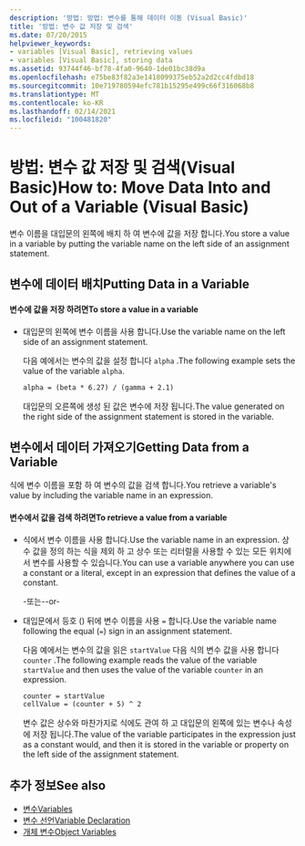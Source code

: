 ```yaml
---
description: '방법: 방법: 변수를 통해 데이터 이동 (Visual Basic)'
title: '방법: 변수 값 저장 및 검색'
ms.date: 07/20/2015
helpviewer_keywords:
- variables [Visual Basic], retrieving values
- variables [Visual Basic], storing data
ms.assetid: 93744f46-bf78-4fa0-9640-1de01bc38d9a
ms.openlocfilehash: e75be83f82a3e1418099375eb52a2d2cc4fdbd18
ms.sourcegitcommit: 10e719780594efc781b15295e499c66f316068b8
ms.translationtype: MT
ms.contentlocale: ko-KR
ms.lasthandoff: 02/14/2021
ms.locfileid: "100481820"
---
```

# <a name="how-to-move-data-into-and-out-of-a-variable-visual-basic"></a><span data-ttu-id="4c604-103">방법: 변수 값 저장 및 검색(Visual Basic)</span><span class="sxs-lookup"><span data-stu-id="4c604-103">How to: Move Data Into and Out of a Variable (Visual Basic)</span></span>

<span data-ttu-id="4c604-104">변수 이름을 대입문의 왼쪽에 배치 하 여 변수에 값을 저장 합니다.</span><span class="sxs-lookup"><span data-stu-id="4c604-104">You store a value in a variable by putting the variable name on the left side of an assignment statement.</span></span>

## <a name="putting-data-in-a-variable"></a><span data-ttu-id="4c604-105">변수에 데이터 배치</span><span class="sxs-lookup"><span data-stu-id="4c604-105">Putting Data in a Variable</span></span>

#### <a name="to-store-a-value-in-a-variable"></a><span data-ttu-id="4c604-106">변수에 값을 저장 하려면</span><span class="sxs-lookup"><span data-stu-id="4c604-106">To store a value in a variable</span></span>

- <span data-ttu-id="4c604-107">대입문의 왼쪽에 변수 이름을 사용 합니다.</span><span class="sxs-lookup"><span data-stu-id="4c604-107">Use the variable name on the left side of an assignment statement.</span></span>

    <span data-ttu-id="4c604-108">다음 예에서는 변수의 값을 설정 합니다 `alpha` .</span><span class="sxs-lookup"><span data-stu-id="4c604-108">The following example sets the value of the variable `alpha`.</span></span>

    ```vb
    alpha = (beta * 6.27) / (gamma + 2.1)
    ```

    <span data-ttu-id="4c604-109">대입문의 오른쪽에 생성 된 값은 변수에 저장 됩니다.</span><span class="sxs-lookup"><span data-stu-id="4c604-109">The value generated on the right side of the assignment statement is stored in the variable.</span></span>

## <a name="getting-data-from-a-variable"></a><span data-ttu-id="4c604-110">변수에서 데이터 가져오기</span><span class="sxs-lookup"><span data-stu-id="4c604-110">Getting Data from a Variable</span></span>

<span data-ttu-id="4c604-111">식에 변수 이름을 포함 하 여 변수의 값을 검색 합니다.</span><span class="sxs-lookup"><span data-stu-id="4c604-111">You retrieve a variable's value by including the variable name in an expression.</span></span>

#### <a name="to-retrieve-a-value-from-a-variable"></a><span data-ttu-id="4c604-112">변수에서 값을 검색 하려면</span><span class="sxs-lookup"><span data-stu-id="4c604-112">To retrieve a value from a variable</span></span>

- <span data-ttu-id="4c604-113">식에서 변수 이름을 사용 합니다.</span><span class="sxs-lookup"><span data-stu-id="4c604-113">Use the variable name in an expression.</span></span> <span data-ttu-id="4c604-114">상수 값을 정의 하는 식을 제외 하 고 상수 또는 리터럴을 사용할 수 있는 모든 위치에서 변수를 사용할 수 있습니다.</span><span class="sxs-lookup"><span data-stu-id="4c604-114">You can use a variable anywhere you can use a constant or a literal, except in an expression that defines the value of a constant.</span></span>

  <span data-ttu-id="4c604-115">\-또는-</span><span class="sxs-lookup"><span data-stu-id="4c604-115">\-or-</span></span>

- <span data-ttu-id="4c604-116">대입문에서 등호 () 뒤에 변수 이름을 사용 `=` 합니다.</span><span class="sxs-lookup"><span data-stu-id="4c604-116">Use the variable name following the equal (`=`) sign in an assignment statement.</span></span>

  <span data-ttu-id="4c604-117">다음 예에서는 변수의 값을 읽은 `startValue` 다음 식의 변수 값을 사용 합니다 `counter` .</span><span class="sxs-lookup"><span data-stu-id="4c604-117">The following example reads the value of the variable `startValue` and then uses the value of the variable `counter` in an expression.</span></span>

  ```vb
  counter = startValue
  cellValue = (counter + 5) ^ 2
  ```

  <span data-ttu-id="4c604-118">변수 값은 상수와 마찬가지로 식에도 관여 하 고 대입문의 왼쪽에 있는 변수나 속성에 저장 됩니다.</span><span class="sxs-lookup"><span data-stu-id="4c604-118">The value of the variable participates in the expression just as a constant would, and then it is stored in the variable or property on the left side of the assignment statement.</span></span>

## <a name="see-also"></a><span data-ttu-id="4c604-119">추가 정보</span><span class="sxs-lookup"><span data-stu-id="4c604-119">See also</span></span>

- [<span data-ttu-id="4c604-120">변수</span><span class="sxs-lookup"><span data-stu-id="4c604-120">Variables</span></span>](index.md)
- [<span data-ttu-id="4c604-121">변수 선언</span><span class="sxs-lookup"><span data-stu-id="4c604-121">Variable Declaration</span></span>](variable-declaration.md)
- [<span data-ttu-id="4c604-122">개체 변수</span><span class="sxs-lookup"><span data-stu-id="4c604-122">Object Variables</span></span>](object-variables.md)
